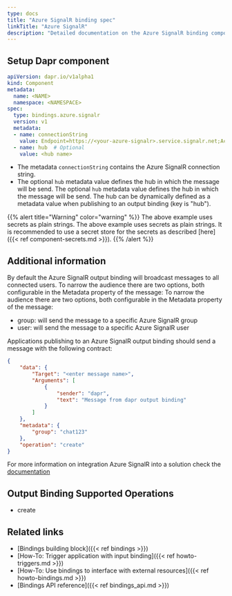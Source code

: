 ```yaml
---
type: docs
title: "Azure SignalR binding spec"
linkTitle: "Azure SignalR"
description: "Detailed documentation on the Azure SignalR binding component"
---
```


## Setup Dapr component

```yaml
apiVersion: dapr.io/v1alpha1
kind: Component
metadata:
  name: <NAME>
  namespace: <NAMESPACE>
spec:
  type: bindings.azure.signalr
  version: v1
  metadata:
  - name: connectionString
    value: Endpoint=https://<your-azure-signalr>.service.signalr.net;AccessKey=<your-access-key>;Version=1.0;
  - name: hub  # Optional
    value: <hub name>
```

- The metadata `connectionString` contains the Azure SignalR connection string.
- The optional `hub` metadata value defines the hub in which the message will be send. The optional `hub` metadata value defines the hub in which the message will be send. The hub can be dynamically defined as a metadata value when publishing to an output binding (key is "hub").

{{% alert title="Warning" color="warning" %}}
The above example uses secrets as plain strings. The above example uses secrets as plain strings. It is recommended to use a secret store for the secrets as described [here]({{< ref component-secrets.md >}}).
{{% /alert %}}


## Additional information

By default the Azure SignalR output binding will broadcast messages to all connected users. To narrow the audience there are two options, both configurable in the Metadata property of the message: To narrow the audience there are two options, both configurable in the Metadata property of the message:

- group: will send the message to a specific Azure SignalR group
- user: will send the message to a specific Azure SignalR user

Applications publishing to an Azure SignalR output binding should send a message with the following contract:

```json
{
    "data": {
        "Target": "<enter message name>",
        "Arguments": [
            {
                "sender": "dapr",
                "text": "Message from dapr output binding"
            }
        ]
    },
    "metadata": {
        "group": "chat123"
    },
    "operation": "create"
}
```

For more information on integration Azure SignalR into a solution check the [documentation](https://docs.microsoft.com/en-us/azure/azure-signalr/)

## Output Binding Supported Operations

* create

## Related links
- [Bindings building block]({{< ref bindings >}})
- [How-To: Trigger application with input binding]({{< ref howto-triggers.md >}})
- [How-To: Use bindings to interface with external resources]({{< ref howto-bindings.md >}})
- [Bindings API reference]({{< ref bindings_api.md >}})